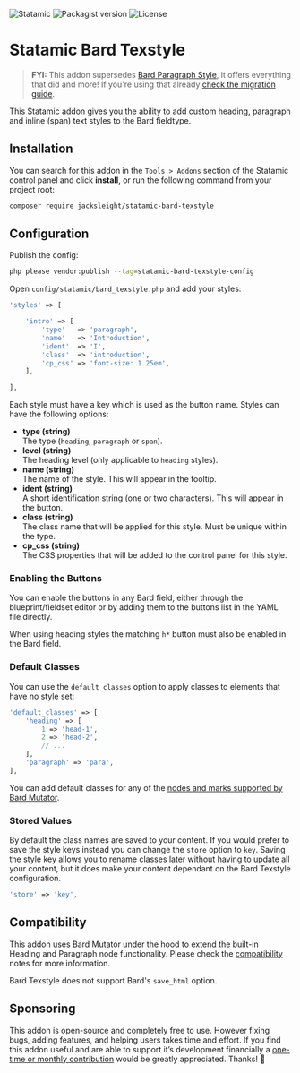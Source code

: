 <!-- statamic:hide -->

![Statamic](https://flat.badgen.net/badge/Statamic/3.2.24+/FF269E)
![Packagist version](https://flat.badgen.net/packagist/v/jacksleight/statamic-bard-texstyle)
![License](https://flat.badgen.net/github/license/jacksleight/statamic-bard-texstyle)

# Statamic Bard Texstyle

<!-- /statamic:hide -->

> **FYI:** This addon supersedes [Bard Paragraph Style](https://github.com/jacksleight/bard-paragraph-style), it offers everything that did and more! If you're using that already [check the migration guide](https://github.com/jacksleight/statamic-bard-texstyle/blob/main/MIGRATION.md).

This Statamic addon gives you the ability to add custom heading, paragraph and inline (span) text styles to the Bard fieldtype.

## Installation

You can search for this addon in the `Tools > Addons` section of the Statamic control panel and click **install**, or run the following command from your project root:

```bash
composer require jacksleight/statamic-bard-texstyle
```

## Configuration

Publish the config:

```bash
php please vendor:publish --tag=statamic-bard-texstyle-config
```

Open `config/statamic/bard_texstyle.php` and add your styles:

```php
'styles' => [

    'intro' => [
        'type'   => 'paragraph',
        'name'   => 'Introduction',
        'ident'  => 'I',
        'class'  => 'introduction',
        'cp_css' => 'font-size: 1.25em',
    ],

],
```

Each style must have a key which is used as the button name. Styles can have the following options:

* **type (string)**  
  The type (`heading`, `paragraph` or `span`).
* **level (string)**  
  The heading level (only applicable to `heading` styles).
* **name (string)**  
  The name of the style. This will appear in the tooltip.
* **ident (string)**  
  A short identification string (one or two characters). This will appear in the button.
* **class (string)**  
  The class name that will be applied for this style. Must be unique within the type.
* **cp_css (string)**  
  The CSS properties that will be added to the control panel for this style.

### Enabling the Buttons

You can enable the buttons in any Bard field, either through the blueprint/fieldset editor or by adding them to the buttons list in the YAML file directly.

When using heading styles the matching `h*` button must also be enabled in the Bard field.

### Default Classes

You can use the `default_classes` option to apply classes to elements that have no style set:

```php
'default_classes' => [
    'heading' => [
        1 => 'head-1',
        2 => 'head-2',
        // ...
    ],
    'paragraph' => 'para',
],
```

You can add default classes for any of the [nodes and marks supported by Bard Mutator](https://github.com/jacksleight/statamic-bard-mutator#avaliable-nodes--marks).

### Stored Values

By default the class names are saved to your content. If you would prefer to save the style keys instead you can change the `store` option to `key`. Saving the style key allows you to rename classes later without having to update all your content, but it does make your content dependant on the Bard Texstyle configuration.

```php
'store' => 'key',
```

## Compatibility

This addon uses Bard Mutator under the hood to extend the built-in Heading and Paragraph node functionality. Please check the [compatibility](https://github.com/jacksleight/statamic-bard-mutator#compatibility) notes for more information.

Bard Texstyle does not support Bard's `save_html` option.

## Sponsoring 

This addon is open-source and completely free to use. However fixing bugs, adding features, and helping users takes time and effort. If you find this addon useful and are able to support it’s development financially a [one-time or monthly contribution](https://github.com/sponsors/jacksleight) would be greatly appreciated. Thanks! 🙂